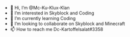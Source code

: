 - 👋 Hi, I’m @Mc-Ku-Klux-Klan
- 👀 I’m interested in Skyblock and Coding
- 🌱 I’m currently learning Coding
- 💞️ I’m looking to collaborate on Skyblock and Minecraft
- 📫 How to reach me Dc-Kartoffelsalat#3358

<!---
Mc-Ku-Klux-Klan/Mc-Ku-Klux-Klan is a ✨ special ✨ repository because its `README.md` (this file) appears on your GitHub profile.
You can click the Preview link to take a look at your changes.
--->
